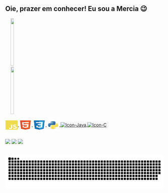 
## Oie, prazer em conhecer! Eu sou a Mercia 😉

<div align="center" style="display: flex">
  <a href="https://github.com/mercietc">
  <img width="49%" height="150em" src="https://github-readme-stats.vercel.app/api?username=mercietc&show_icons=true&theme=dark&include_all_commits=true&count_private=true"/>
  <img width="49%" height="150em" src="https://github-readme-stats.vercel.app/api/top-langs/?username=mercietc&layout=compact&langs_count=7&theme=dark"/>
</div>
 <div style="display: inline_block"><br>
  <img align="center" alt="Icon-Js" height="30" width="40" src="https://raw.githubusercontent.com/devicons/devicon/master/icons/javascript/javascript-plain.svg">
  <img align="center" alt="Icon-HTML" height="30" width="40" src="https://raw.githubusercontent.com/devicons/devicon/master/icons/html5/html5-original.svg">
  <img align="center" alt="Icon-CSS" height="30" width="40" src="https://raw.githubusercontent.com/devicons/devicon/master/icons/css3/css3-original.svg">
  <img align="center" alt="Icon-Python" height="30" width="40" src="https://raw.githubusercontent.com/devicons/devicon/master/icons/python/python-original.svg">
  <img align="center" alt="Icon-Java" height="30" width="40" src="https://cdn.jsdelivr.net/gh/devicons/devicon/icons/java/java-original.svg">
  <img align="center" alt="Icon-C" height="30" width="40" src="https://cdn.jsdelivr.net/gh/devicons/devicon/icons/c/c-original.svg">

</div>
 
##
 
<div>
    <a href="https://www.instagram.com/mercia.marquez/" target="_blank"><img src="https://img.shields.io/badge/-Instagram-%23E4405F?style=for-the-badge&logo=instagram&logoColor=white" target="_blank"></a>
    <a href = "mailto:merciamaarques@gmail.com"><img src="https://img.shields.io/badge/-Gmail-%23333?style=for-the-badge&logo=gmail&logoColor=white" target="_blank"></a>
    <a href="https://www.linkedin.com/in/merciamarques/" target="_blank"><img src="https://img.shields.io/badge/-LinkedIn-%230077B5?style=for-the-badge&logo=linkedin&logoColor=white" target="_blank"></a> 
 </div>
  
 ##
  
 ![Snake animation](https://github.com/mercietc/mercietc/blob/output/github-contribution-grid-snake.svg)
